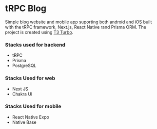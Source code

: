 # tRPC Blog

Simple blog website and mobile app suporting both android and iOS built with the tRPC framework, Next.js, React Native rand Prisma ORM. The project is created using [T3 Turbo](https://github.com/t3-oss/create-t3-turbo/).

### Stacks used for backend

- tRPC
- Prisma
- PostgreSQL

### Stacks Used for web

- Next JS
- Chakra UI

### Stacks Used for mobile

- React Native Expo
- Native Base
